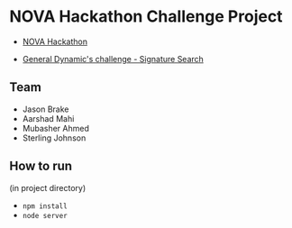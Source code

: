 # NOVA Hackathon Challenge Project

* [NOVA Hackathon](https://www.novahackathon.org/)

* [General Dynamic's challenge - Signature Search](./CHALLENGE.md)

## Team

* Jason Brake
* Aarshad Mahi
* Mubasher Ahmed
* Sterling Johnson

## How to run
(in project directory)
* `npm install` 
* `node server`